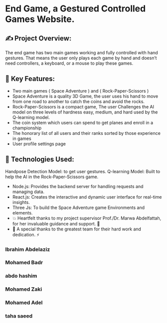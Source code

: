 # End Game, a Gestured Controlled Games Website.
 ## ✍ Project Overview:

 The end game has two main games working and fully controlled with hand gestures. That means the user only plays each game by hand and doesn’t need controllers, a keyboard, or a mouse to play these games. 

## 🎨 Key Features:
- Two main games ( Space Adventure ) and ( Rock-Paper-Scissors ) 
- Space Adventure is a quality 3D Game, the user uses his hand to move from one road to another to catch the coins and avoid the rocks.
- Rock-Paper-Scissors is a compact game, The user Challenges the AI model on three levels of hardness easy, medium, and hard used by the Q-learning model. 
- The coin system which users can spend to get planes and enroll in a championship
- The honorary list of all users and their ranks sorted by those experience in games
- User profile settings page 

 ## 🎯 Technologies Used:
Handpose Detection Model: to get user gestures.
Q-learning Model: Built to help the AI in the Rock-Paper-Scissors game.
* Node.js: Provides the backend server for handling requests and managing data.
* React.js: Creates the interactive and dynamic user interface for real-time insights.
* Three Js: To build the Space Adventure game Environments and elements.
* 💥 Heartfelt thanks to my project supervisor Prof./Dr. Marwa Abdelfattah, for her invaluable guidance and support. 🤩
* 💪 A special thanks to the greatest team for their hard work and dedication. ⚡

### Ibrahim Abdelaziz
### Mohamed Badr 
### abdo hashim 
### Mohamed Zaki 
### Mohamed Adel 
### taha saeed 
